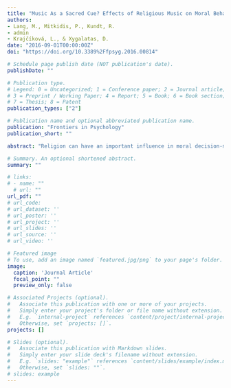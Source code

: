 ```yaml
---
title: "Music As a Sacred Cue? Effects of Religious Music on Moral Behavior"
authors:
- Lang, M., Mitkidis, P., Kundt, R.
- admin
- Krajčíková, L., & Xygalatas, D.
date: "2016-09-01T00:00:00Z"
doi: "https://doi.org/10.3389%2Ffpsyg.2016.00814"

# Schedule page publish date (NOT publication's date).
publishDate: ""

# Publication type.
# Legend: 0 = Uncategorized; 1 = Conference paper; 2 = Journal article;
# 3 = Preprint / Working Paper; 4 = Report; 5 = Book; 6 = Book section;
# 7 = Thesis; 8 = Patent
publication_types: ["2"]

# Publication name and optional abbreviated publication name.
publication: "Frontiers in Psychology"
publication_short: ""

abstract: "Religion can have an important influence in moral decision-making, and religious reminders may deter people from unethical behavior. Previous research indicated that religious contexts may increase prosocial behavior and reduce cheating. However, the perceptual-behavioral link between religious contexts and decision-making lacks thorough scientific understanding. This study adds to the current literature by testing the effects of purely audial religious symbols (instrumental music) on moral behavior across three different sites: Mauritius, the Czech Republic, and the USA. Participants were exposed to one of three kinds of auditory stimuli (religious, secular, or white noise), and subsequently were given a chance to dishonestly report on solved mathematical equations in order to increase their monetary reward. The results showed cross-cultural differences in the effects of religious music on moral behavior, as well as a significant interaction between condition and religiosity across all sites, suggesting that religious participants were more influenced by the auditory religious stimuli than non-religious participants. We propose that religious music can function as a subtle cue associated with moral standards via cultural socialization and ritual participation. Such associative learning can charge music with specific meanings and create sacred cues that influence normative behavior. Our findings provide preliminary support for this view, which we hope further research will investigate more closely."

# Summary. An optional shortened abstract.
summary: ""

# links:
# - name: ""
  # url: ""
url_pdf: ""
# url_code: 
# url_dataset: ''
# url_poster: ''
# url_project: ''
# url_slides: ''
# url_source: ''
# url_video: ''

# Featured image
# To use, add an image named `featured.jpg/png` to your page's folder. 
image:
  caption: 'Journal Article'
  focal_point: ""
  preview_only: false

# Associated Projects (optional).
#   Associate this publication with one or more of your projects.
#   Simply enter your project's folder or file name without extension.
#   E.g. `internal-project` references `content/project/internal-project/index.md`.
#   Otherwise, set `projects: []`.
projects: []

# Slides (optional).
#   Associate this publication with Markdown slides.
#   Simply enter your slide deck's filename without extension.
#   E.g. `slides: "example"` references `content/slides/example/index.md`.
#   Otherwise, set `slides: ""`.
# slides: example
---
```

